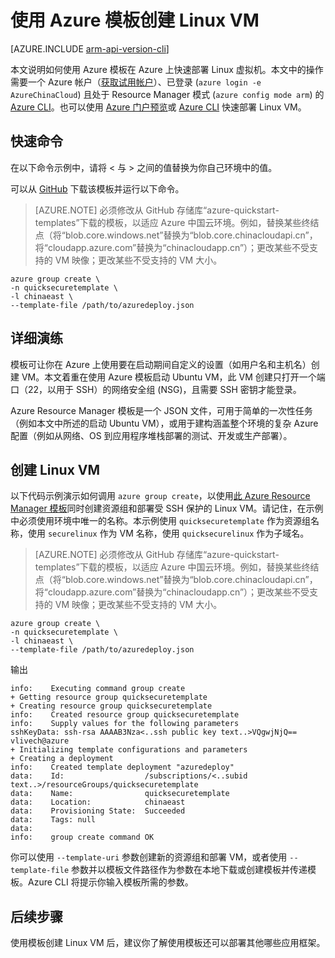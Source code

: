 <!-- ARM: tested -->

<properties
	pageTitle="使用 Azure 模板创建 Linux VM | Azure"
	description="使用 Azure Resource Manager 模板在 Azure 上创建 Linux VM。"
	services="virtual-machines-linux"
	documentationCenter=""
	authors="vlivech"
	manager="timlt"
	editor=""
	tags="azure-service-management,azure-resource-manager" />

<tags
	ms.service="virtual-machines-linux"
	ms.date="04/29/2016"
	wacn.date="06/27/2016"/>

# 使用 Azure 模板创建 Linux VM

[AZURE.INCLUDE [arm-api-version-cli](../includes/arm-api-version-cli.md)]

本文说明如何使用 Azure 模板在 Azure 上快速部署 Linux 虚拟机。本文中的操作需要一个 Azure 帐户（[获取试用帐户](/pricing/1rmb-trial/)）、已登录 (`azure login -e AzureChinaCloud`) 且处于 Resource Manager 模式 (`azure config mode arm`) 的 [Azure CLI](/documentation/articles/xplat-cli-install)。也可以使用 [Azure 门户预览](/documentation/articles/virtual-machines-linux-quick-create-portal)或 [Azure CLI](/documentation/articles/virtual-machines-linux-quick-create-cli) 快速部署 Linux VM。


## 快速命令

在以下命令示例中，请将 &lt; 与 &gt; 之间的值替换为你自己环境中的值。

可以从 [GitHub](https://raw.githubusercontent.com/azure/azure-quickstart-templates/master/101-vm-sshkey/azuredeploy.json) 下载该模板并运行以下命令。

>[AZURE.NOTE] 必须修改从 GitHub 存储库“azure-quickstart-templates”下载的模板，以适应 Azure 中国云环境。例如，替换某些终结点（将“blob.core.windows.net”替换为“blob.core.chinacloudapi.cn”，将“cloudapp.azure.com”替换为“chinacloudapp.cn”）；更改某些不受支持的 VM 映像；更改某些不受支持的 VM 大小。

	azure group create \
	-n quicksecuretemplate \
	-l chinaeast \
	--template-file /path/to/azuredeploy.json

## 详细演练

模板可让你在 Azure 上使用要在启动期间自定义的设置（如用户名和主机名）创建 VM。本文着重在使用 Azure 模板启动 Ubuntu VM，此 VM 创建只打开一个端口（22，以用于 SSH）的网络安全组 (NSG)，且需要 SSH 密钥才能登录。

Azure Resource Manager 模板是一个 JSON 文件，可用于简单的一次性任务（例如本文中所述的启动 Ubuntu VM），或用于建构涵盖整个环境的复杂 Azure 配置（例如从网络、OS 到应用程序堆栈部署的测试、开发或生产部署）。

## 创建 Linux VM

以下代码示例演示如何调用 `azure group create`，以使用[此 Azure Resource Manager 模板](https://raw.githubusercontent.com/azure/azure-quickstart-templates/master/101-vm-sshkey/azuredeploy.json)同时创建资源组和部署受 SSH 保护的 Linux VM。请记住，在示例中必须使用环境中唯一的名称。本示例使用 `quicksecuretemplate` 作为资源组名称，使用 `securelinux` 作为 VM 名称，使用 `quicksecurelinux` 作为子域名。

>[AZURE.NOTE] 必须修改从 GitHub 存储库“azure-quickstart-templates”下载的模板，以适应 Azure 中国云环境。例如，替换某些终结点（将“blob.core.windows.net”替换为“blob.core.chinacloudapi.cn”，将“cloudapp.azure.com”替换为“chinacloudapp.cn”）；更改某些不受支持的 VM 映像；更改某些不受支持的 VM 大小。

	azure group create \
	-n quicksecuretemplate \
	-l chinaeast \
	--template-file /path/to/azuredeploy.json

输出

	info:    Executing command group create
	+ Getting resource group quicksecuretemplate
	+ Creating resource group quicksecuretemplate
	info:    Created resource group quicksecuretemplate
	info:    Supply values for the following parameters
	sshKeyData: ssh-rsa AAAAB3Nza<..ssh public key text..>VQgwjNjQ== vlivech@azure
	+ Initializing template configurations and parameters
	+ Creating a deployment
	info:    Created template deployment "azuredeploy"
	data:    Id:                  /subscriptions/<..subid text..>/resourceGroups/quicksecuretemplate
	data:    Name:                quicksecuretemplate
	data:    Location:            chinaeast
	data:    Provisioning State:  Succeeded
	data:    Tags: null
	data:
	info:    group create command OK

你可以使用 `--template-uri` 参数创建新的资源组和部署 VM，或者使用 `--template-file` 参数并以模板文件路径作为参数在本地下载或创建模板并传递模板。Azure CLI 将提示你输入模板所需的参数。

## 后续步骤

使用模板创建 Linux VM 后，建议你了解使用模板还可以部署其他哪些应用框架。

<!---HONumber=Mooncake_0620_2016-->